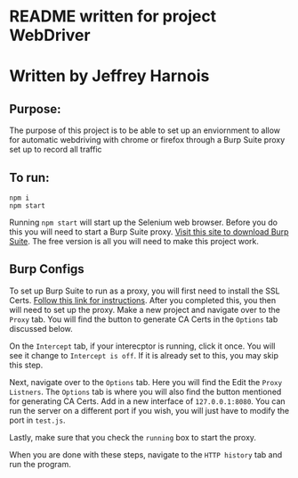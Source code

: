 # README written for project WebDriver
# Written by Jeffrey Harnois

## Purpose:

The purpose of this project is to be able to set up an enviornment to allow for automatic webdriving with chrome or firefox through a Burp Suite proxy set up to record all traffic

## To run:

```
npm i
npm start
```

Running ```npm start``` will start up the Selenium web browser. Before you do this you will need to start a Burp Suite proxy. [Visit this site to download Burp Suite](https://portswigger.net/burp/communitydownload). The free version is all you will need to make this project work.

## Burp Configs

To set up Burp Suite to run as a proxy, you will first need to install the SSL Certs. [Follow this link for instructions](https://portswigger.net/support/installing-burp-suites-ca-certificate-in-your-browser). After you completed this, you then will need to set up the proxy. Make a new project and navigate over to the ```Proxy``` tab. You will find the button to generate CA Certs in the ```Options``` tab discussed below.

On the ```Intercept``` tab, if your interecptor is running, click it once. You will see it change to ```Intercept is off```. If it is already set to this, you may skip this step. 

Next, navigate over to the ```Options``` tab. Here you will find the Edit the ```Proxy Listners```. The ```Options``` tab is where you will also find the button mentioned for generating CA Certs. Add in a new interface of ```127.0.0.1:8080```. You can run the server on a different port if you wish, you will just have to modify the port in ```test.js```. 

Lastly, make sure that you check the ```running``` box to start the proxy.

When you are done with these steps, navigate to the ```HTTP history``` tab and run the program. 
